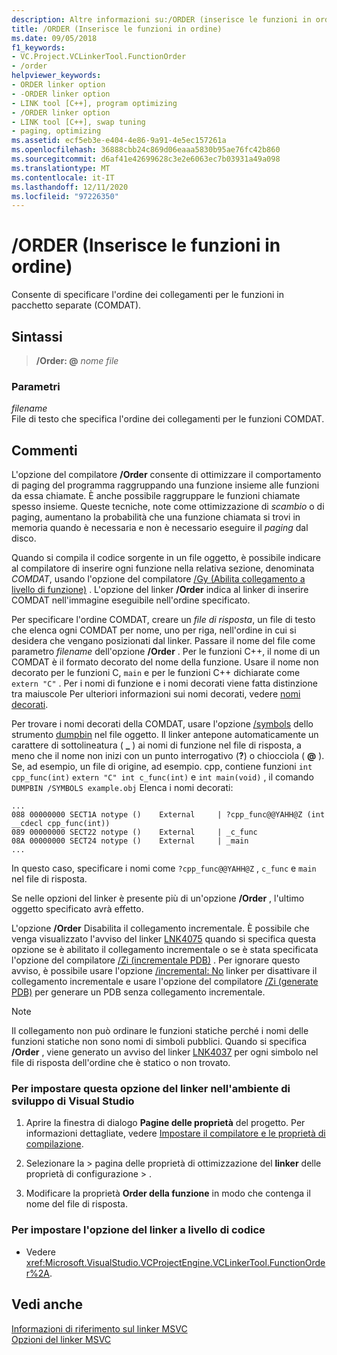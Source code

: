 ```yaml
---
description: Altre informazioni su:/ORDER (inserisce le funzioni in ordine)
title: /ORDER (Inserisce le funzioni in ordine)
ms.date: 09/05/2018
f1_keywords:
- VC.Project.VCLinkerTool.FunctionOrder
- /order
helpviewer_keywords:
- ORDER linker option
- -ORDER linker option
- LINK tool [C++], program optimizing
- /ORDER linker option
- LINK tool [C++], swap tuning
- paging, optimizing
ms.assetid: ecf5eb3e-e404-4e86-9a91-4e5ec157261a
ms.openlocfilehash: 36888cbb24c869d06eaaa5830b95ae76fc42b860
ms.sourcegitcommit: d6af41e42699628c3e2e6063ec7b03931a49a098
ms.translationtype: MT
ms.contentlocale: it-IT
ms.lasthandoff: 12/11/2020
ms.locfileid: "97226350"
---
```

# <a name="order-put-functions-in-order"></a>/ORDER (Inserisce le funzioni in ordine)

Consente di specificare l'ordine dei collegamenti per le funzioni in pacchetto separate (COMDAT).

## <a name="syntax"></a>Sintassi

> **/Order: \@** <em>nome file</em>

### <a name="parameters"></a>Parametri

*filename*<br/>
File di testo che specifica l'ordine dei collegamenti per le funzioni COMDAT.

## <a name="remarks"></a>Commenti

L'opzione del compilatore **/Order** consente di ottimizzare il comportamento di paging del programma raggruppando una funzione insieme alle funzioni da essa chiamate. È anche possibile raggruppare le funzioni chiamate spesso insieme. Queste tecniche, note come ottimizzazione di *scambio* o di paging, aumentano la probabilità che una funzione chiamata si trovi in memoria quando è necessaria e non è necessario eseguire il *paging* dal disco.

Quando si compila il codice sorgente in un file oggetto, è possibile indicare al compilatore di inserire ogni funzione nella relativa sezione, denominata *COMDAT*, usando l'opzione del compilatore [/Gy (Abilita collegamento a livello di funzione)](gy-enable-function-level-linking.md) . L'opzione del linker **/Order** indica al linker di inserire COMDAT nell'immagine eseguibile nell'ordine specificato.

Per specificare l'ordine COMDAT, creare un *file di risposta*, un file di testo che elenca ogni COMDAT per nome, uno per riga, nell'ordine in cui si desidera che vengano posizionati dal linker. Passare il nome del file come parametro *filename* dell'opzione **/Order** . Per le funzioni C++, il nome di un COMDAT è il formato decorato del nome della funzione. Usare il nome non decorato per le funzioni C, `main` e per le funzioni C++ dichiarate come `extern "C"` . Per i nomi di funzione e i nomi decorati viene fatta distinzione tra maiuscole Per ulteriori informazioni sui nomi decorati, vedere [nomi decorati](decorated-names.md).

Per trovare i nomi decorati della COMDAT, usare l'opzione [/symbols](symbols.md) dello strumento [dumpbin](dumpbin-reference.md) nel file oggetto. Il linker antepone automaticamente un carattere di sottolineatura ( **\_** ) ai nomi di funzione nel file di risposta, a meno che il nome non inizi con un punto interrogativo (**?**) o chiocciola ( **\@** ). Se, ad esempio, un file di origine, ad esempio. cpp, contiene funzioni `int cpp_func(int)` `extern "C" int c_func(int)` e `int main(void)` , il comando `DUMPBIN /SYMBOLS example.obj` Elenca i nomi decorati:

```Output
...
088 00000000 SECT1A notype ()    External     | ?cpp_func@@YAHH@Z (int __cdecl cpp_func(int))
089 00000000 SECT22 notype ()    External     | _c_func
08A 00000000 SECT24 notype ()    External     | _main
...
```

In questo caso, specificare i nomi come `?cpp_func@@YAHH@Z` , `c_func` e `main` nel file di risposta.

Se nelle opzioni del linker è presente più di un'opzione **/Order** , l'ultimo oggetto specificato avrà effetto.

L'opzione **/Order** Disabilita il collegamento incrementale. È possibile che venga visualizzato l'avviso del linker [LNK4075](../../error-messages/tool-errors/linker-tools-warning-lnk4075.md) quando si specifica questa opzione se è abilitato il collegamento incrementale o se è stata specificata l'opzione del compilatore [/Zi (incrementale PDB)](z7-zi-zi-debug-information-format.md) . Per ignorare questo avviso, è possibile usare l'opzione [/incremental: No](incremental-link-incrementally.md) linker per disattivare il collegamento incrementale e usare l'opzione del compilatore [/Zi (generate PDB)](z7-zi-zi-debug-information-format.md) per generare un PDB senza collegamento incrementale.

> [!NOTE]
> Il collegamento non può ordinare le funzioni statiche perché i nomi delle funzioni statiche non sono nomi di simboli pubblici. Quando si specifica **/Order** , viene generato un avviso del linker [LNK4037](../../error-messages/tool-errors/linker-tools-warning-lnk4037.md) per ogni simbolo nel file di risposta dell'ordine che è statico o non trovato.

### <a name="to-set-this-linker-option-in-the-visual-studio-development-environment"></a>Per impostare questa opzione del linker nell'ambiente di sviluppo di Visual Studio

1. Aprire la finestra di dialogo **Pagine delle proprietà** del progetto. Per informazioni dettagliate, vedere [Impostare il compilatore e le proprietà di compilazione](../working-with-project-properties.md).

1. Selezionare la   >  pagina delle proprietà di ottimizzazione del **linker** delle proprietà di configurazione  >   .

1. Modificare la proprietà **Order della funzione** in modo che contenga il nome del file di risposta.

### <a name="to-set-this-linker-option-programmatically"></a>Per impostare l'opzione del linker a livello di codice

- Vedere <xref:Microsoft.VisualStudio.VCProjectEngine.VCLinkerTool.FunctionOrder%2A>.

## <a name="see-also"></a>Vedi anche

[Informazioni di riferimento sul linker MSVC](linking.md)<br/>
[Opzioni del linker MSVC](linker-options.md)
